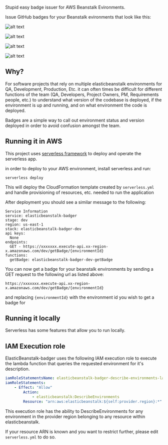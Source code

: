 Stupid easy badge issuer for AWS Beanstalk Evironments.

Issue GitHub badges for your Beanstalk evironments that look like this:

![alt text](http://img.shields.io/badge/Your%20Beanstalk%20Environment-Ready_Version_0.0-brightgreen.svg)

![alt text](http://img.shields.io/badge/Your%20Beanstalk%20Environment-Ready_Version_0.0-yellow.svg)

![alt text](http://img.shields.io/badge/Your%20Beanstalk%20Environment-Terminated_Version_0.0-red.svg)

![alt text](http://img.shields.io/badge/Your%20Beanstalk%20Environment-Updating_Version_0.0-lightgrey.svg)


## Why?
For software projects that rely on multiple elasticbeanstalk environments for QA, Development, Production, Etc. it can often times be difficult for different functions of the team (QA, Developers, Project Owners, PM, Requirements people, etc.) to understand what version of the codebase is deployed, if the environment is up and running, and on what environment the code is deployed.

Badges are a simple way to call out environment status and version deployed in order to avoid confusion amongst the team.

## Running it in AWS
This project uses [serverless framework](https://serverless.com/) to deploy and operate the serverless app.

in order to deploy to your AWS environment, install serverless and run:

```
serverless deploy
```

This will deploy the CloudFormation template created by ```serverless.yml``` and handle provisioning of resources, etc. needed to run the application

After deployment you should see a similar message to the following:

```
Service Information
service: elasticbeanstalk-badger
stage: dev
region: us-east-1
stack: elasticbeanstalk-badger-dev
api keys:
  None
endpoints:
  GET - https://xxxxxxx.execute-api.xx-region-x.amazonaws.com/dev/getBadge/{environmentId}
functions:
  getBadge: elasticbeanstalk-badger-dev-getBadge
```

You can now get a badge for your beanstalk environments by sending a GET request to the following url as listed above:

```
https://xxxxxxx.execute-api.xx-region-x.amazonaws.com/dev/getBadge/{environmentId}
```

and replacing `{environmentId}` with the environment id you wish to get a badge for

## Running it locally

Serverless has some features that allow you to run locally.

## IAM Execution role
ElasticBeanstalk-badger uses the following IAM execution role to execute the lambda function that queries the requested environment for it's description.

```yaml
iamRoleStatementsName: elasticbeanstalk-badger-describe-environments-lambda #optional custom role name setting instead of the default generated one
iamRoleStatements:
	- Effect: "Allow"
		Action:
			- elasticbeanstalk:DescribeEnvironments
		Resource: "arn:aws:elasticbeanstalk:${self:provider.region}:*"
```
This execution role has the ability to DescribeEnvironments for any environment in the provider region belonging to any resource within elasticbeanstalk.

If your resource ARN is known and you want to restrict further, please edit `serverless.yml` to do so.
